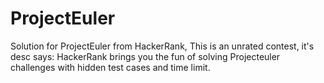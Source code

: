 # ProjectEuler
Solution for ProjectEuler from HackerRank, This is an unrated contest, it's desc says: HackerRank brings you the fun of solving Projecteuler challenges with hidden test cases and time limit.
